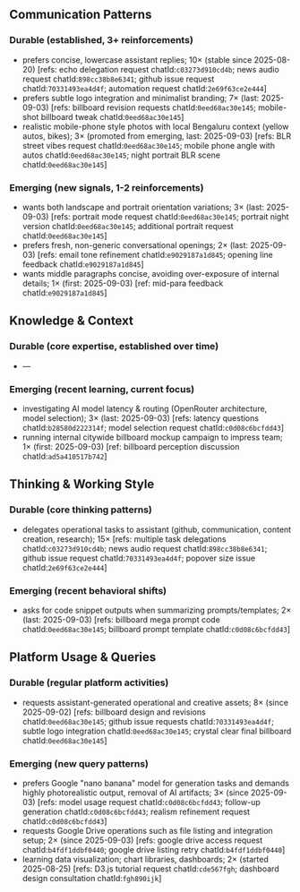 ## Communication Patterns
### Durable (established, 3+ reinforcements)
- prefers concise, lowercase assistant replies; 10× (stable since 2025-08-20) [refs: echo delegation request chatId:`c03273d910cd4b`; news audio request chatId:`898cc38b8e6341`; github issue request chatId:`70331493ea4d4f`; automation request chatId:`2e69f63ce2e444`]
- prefers subtle logo integration and minimalist branding; 7× (last: 2025-09-03) [refs: billboard revision requests chatId:`0eed68ac30e145`; mobile-shot billboard tweak chatId:`0eed68ac30e145`]
- realistic mobile-phone style photos with local Bengaluru context (yellow autos, bikes); 3× (promoted from emerging, last: 2025-09-03) [refs: BLR street vibes request chatId:`0eed68ac30e145`; mobile phone angle with autos chatId:`0eed68ac30e145`; night portrait BLR scene chatId:`0eed68ac30e145`]

### Emerging (new signals, 1-2 reinforcements)
- wants both landscape and portrait orientation variations; 3× (last: 2025-09-03) [refs: portrait mode request chatId:`0eed68ac30e145`; portrait night version chatId:`0eed68ac30e145`; additional portrait request chatId:`0eed68ac30e145`]
- prefers fresh, non-generic conversational openings; 2× (last: 2025-09-03) [refs: email tone refinement chatId:`e9029187a1d845`; opening line feedback chatId:`e9029187a1d845`]
- wants middle paragraphs concise, avoiding over-exposure of internal details; 1× (first: 2025-09-03) [ref: mid-para feedback chatId:`e9029187a1d845`]

## Knowledge & Context
### Durable (core expertise, established over time)
- —

### Emerging (recent learning, current focus)
- investigating AI model latency & routing (OpenRouter architecture, model selection); 3× (last: 2025-09-03) [refs: latency questions chatId:`b28580d222314f`; model selection request chatId:`c0d08c6bcfdd43`]
- running internal citywide billboard mockup campaign to impress team; 1× (first: 2025-09-03) [ref: billboard perception discussion chatId:`ad5a410517b742`]

## Thinking & Working Style
### Durable (core thinking patterns)
- delegates operational tasks to assistant (github, communication, content creation, research); 15× [refs: multiple task delegations chatId:`c03273d910cd4b`; news audio request chatId:`898cc38b8e6341`; github issue request chatId:`70331493ea4d4f`; popover size issue chatId:`2e69f63ce2e444`]

### Emerging (recent behavioral shifts)
- asks for code snippet outputs when summarizing prompts/templates; 2× (last: 2025-09-03) [refs: billboard mega prompt code chatId:`0eed68ac30e145`; billboard prompt template chatId:`c0d08c6bcfdd43`]

## Platform Usage & Queries
### Durable (regular platform activities)
- requests assistant-generated operational and creative assets; 8× (since 2025-09-02) [refs: billboard design and revisions chatId:`0eed68ac30e145`; github issue requests chatId:`70331493ea4d4f`; subtle logo integration chatId:`0eed68ac30e145`; crystal clear final billboard chatId:`0eed68ac30e145`]

### Emerging (new query patterns)
- prefers Google "nano banana" model for generation tasks and demands highly photorealistic output, removal of AI artifacts; 3× (since 2025-09-03) [refs: model usage request chatId:`c0d08c6bcfdd43`; follow-up generation chatId:`c0d08c6bcfdd43`; realism refinement request chatId:`c0d08c6bcfdd43`]
- requests Google Drive operations such as file listing and integration setup; 2× (since 2025-09-03) [refs: google drive access request chatId:`b4fdf1ddbf0440`; google drive listing retry chatId:`b4fdf1ddbf0440`]
- learning data visualization; chart libraries, dashboards; 2× (started 2025-08-25) [refs: D3.js tutorial request chatId:`cde567fgh`; dashboard design consultation chatId:`fgh890ijk`]